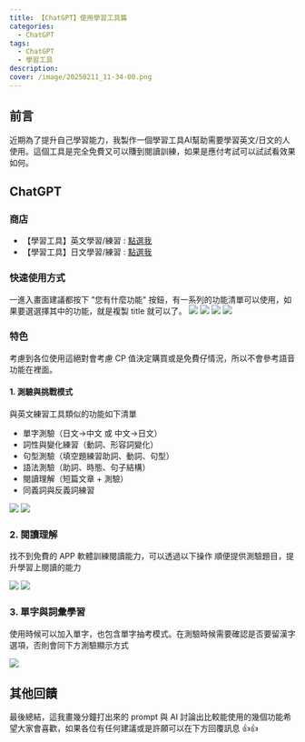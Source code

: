 ```yaml
---
title: 【ChatGPT】使用學習工具篇
categories: 
  - ChatGPT
tags:
  - ChatGPT
  - 學習工具
description:
cover: /image/20250211_11-34-00.png
---
```



## 前言

近期為了提升自己學習能力，我製作一個學習工具AI幫助需要學習英文/日文的人使用。這個工具是完全免費又可以賺到閱讀訓練，如果是應付考試可以試試看效果如何。

## ChatGPT

### 商店

- 【學習工具】英文學習/練習 : [點選我](https://chatgpt.com/g/g-67aa1aeeb8c08191bbd561909dbdaba2-xue-xi-gong-ju-ying-wen-xue-xi-lian-xi)
- 【學習工具】日文學習/練習 : [點選我](https://chatgpt.com/g/g-67aa1e770a6c8191a3c5a6e3ab7b0db4-xue-xi-gong-ju-ri-wen-xue-xi-lian-xi)

### 快速使用方式

一進入畫面建議都按下 "您有什麼功能" 按鈕，有一系列的功能清單可以使用，如果要選選擇其中的功能，就是複製 title 就可以了。
![](/image/20250211_11-54-08.png)
![](/image/20250211_11-57-53.png)
![](/image/20250211_11-58-10.png)
![](/image/20250211_11-58-19.png)


### 特色
考慮到各位使用這絕對會考慮 CP 值決定購買或是免費仔情況，所以不會參考語音功能在裡面。

#### 1. 測驗與挑戰模式

與英文練習工具類似的功能如下清單

- 單字測驗（日文→中文 或 中文→日文）
- 詞性與變化練習（動詞、形容詞變化）
- 句型測驗（填空題練習助詞、動詞、句型）
- 語法測驗（助詞、時態、句子結構）
- 閱讀理解（短篇文章 + 測驗）
- 同義詞與反義詞練習

![](/image/20250211_12-21-55.png)
![](/image/20250211_12-22-03.png)

### 2. 閱讀理解

找不到免費的 APP 軟體訓練閱讀能力，可以透過以下操作
順便提供測驗題目，提升學習上閱讀的能力

![](/image/20250211_12-24-33.png)
![](/image/20250211_12-25-56.png)


### 3. 單字與詞彙學習

使用時候可以加入單字，也包含單字抽考模式。在測驗時候需要確認是否要留漢字選項，否則會同下方測驗顯示方式

![](/image/20250211_12-26-48.png)


## 其他回饋

最後總結，這我畫幾分鐘打出來的 prompt 與 AI 討論出比較能使用的幾個功能希望大家會喜歡，如果各位有任何建議或是許願可以在下方回覆訊息 👍👍